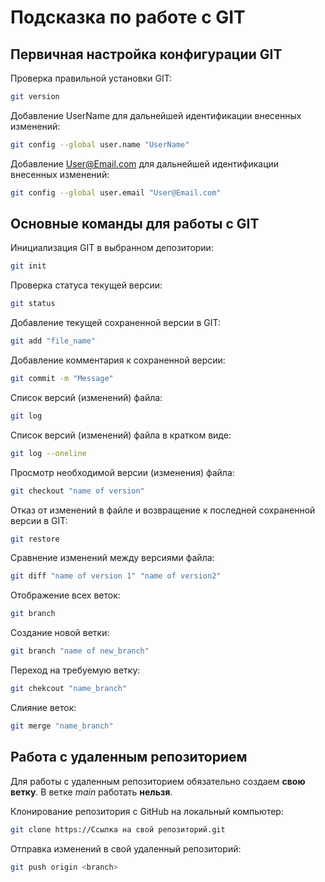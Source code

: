 # Подсказка по работе с GIT

## Первичная настройка конфигурации GIT
 
Проверка правильной установки GIT:


 ```sh
 git version
 ```

Добавление UserName для дальнейшей идентификации внесенных изменений:

```sh
git config --global user.name "UserName"
```

 Добавление User@Email.com для дальнейшей идентификации внесенных изменений:

```sh
git config --global user.email "User@Email.com"
```

## Основные команды для работы с GIT

 Инициализация GIT в выбранном депозитории:

```sh
git init
```

Проверка статуса текущей версии:

```sh
git status
```

Добавление текущей сохраненной версии в GIT:

```sh
git add "file_name"
```

Добавление комментария к сохраненной версии:

```sh
git commit -m "Message"
```

Список версий (изменений) файла:

```sh
git log
```

Список версий (изменений) файла в кратком виде:

```sh
git log --oneline
```

Просмотр необходимой версии (изменения) файла:

```sh
git checkout "name of version"
```

Отказ от изменений в файле и возвращение к последней сохраненной версии в GIT:

```sh
git restore
```

Сравнение изменений между версиями файла:

```sh
git diff "name of version 1" "name of version2"
```

Отображение всех веток:
```sh
git branch
```

Создание новой ветки:

```sh
git branch "name of new_branch"
```

Переход на требуемую ветку:

```sh
git chekcout "name_branch"
```

Слияние веток:
```sh
git merge "name_branch"
```

## Работа с удаленным репозиторием

Для работы с удаленным репозиторием обязательно создаем __свою ветку__. В ветке *main* работать __нельзя__.

Клонирование репозитория с GitHub на локальный компьютер:
```sh
git clone https://Ссылка на свой репозиторий.git
```

Отправка изменений в свой удаленный репозиторий:
```sh
git push origin <branch>
```